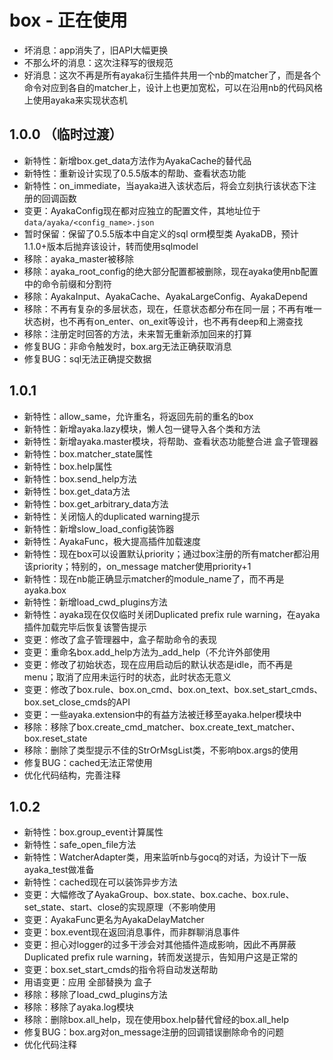# box - 正在使用

- 坏消息：app消失了，旧API大幅更换
- 不那么坏的消息：这次注释写的很规范
- 好消息：这次不再是所有ayaka衍生插件共用一个nb的matcher了，而是各个命令对应到各自的matcher上，设计上也更加宽松，可以在沿用nb的代码风格上使用ayaka来实现状态机

## 1.0.0 （临时过渡）

- 新特性：新增box.get_data方法作为AyakaCache的替代品
- 新特性：重新设计实现了0.5.5版本的帮助、查看状态功能
- 新特性：on_immediate，当ayaka进入该状态后，将会立刻执行该状态下注册的回调函数
- 变更：AyakaConfig现在都对应独立的配置文件，其地址位于`data/ayaka/<config_name>.json`
- 暂时保留：保留了0.5.5版本中自定义的sql orm模型类 AyakaDB，预计1.1.0+版本后抛弃该设计，转而使用sqlmodel
- 移除：ayaka_master被移除
- 移除：ayaka_root_config的绝大部分配置都被删除，现在ayaka使用nb配置中的命令前缀和分割符
- 移除：AyakaInput、AyakaCache、AyakaLargeConfig、AyakaDepend
- 移除：不再有复杂的多层状态，现在，任意状态都分布在同一层；不再有唯一状态树，也不再有on_enter、on_exit等设计，也不再有deep和上溯查找
- 移除：注册定时回答的方法，未来暂无重新添加回来的打算
- 修复BUG：非命令触发时，box.arg无法正确获取消息
- 修复BUG：sql无法正确提交数据

## 1.0.1

- 新特性：allow_same，允许重名，将返回先前的重名的box
- 新特性：新增ayaka.lazy模块，懒人包一键导入各个类和方法
- 新特性：新增ayaka.master模块，将帮助、查看状态功能整合进 盒子管理器
- 新特性：box.matcher_state属性
- 新特性：box.help属性
- 新特性：box.send_help方法
- 新特性：box.get_data方法
- 新特性：box.get_arbitrary_data方法
- 新特性：关闭恼人的duplicated warning提示
- 新特性：新增slow_load_config装饰器
- 新特性：AyakaFunc，极大提高插件加载速度
- 新特性：现在box可以设置默认priority；通过box注册的所有matcher都沿用该priority；特别的，on_message matcher使用priority+1
- 新特性：现在nb能正确显示matcher的module_name了，而不再是ayaka.box
- 新特性：新增load_cwd_plugins方法
- 新特性：ayaka现在仅仅临时关闭Duplicated prefix rule warning，在ayaka插件加载完毕后恢复该警告提示
- 变更：修改了盒子管理器中，盒子帮助命令的表现
- 变更：重命名box.add_help方法为_add_help（不允许外部使用
- 变更：修改了初始状态，现在应用启动后的默认状态是idle，而不再是menu；取消了应用未运行时的状态，此时状态无意义
- 变更：修改了box.rule、box.on_cmd、box.on_text、box.set_start_cmds、box.set_close_cmds的API
- 变更：一些ayaka.extension中的有益方法被迁移至ayaka.helper模块中
- 移除：移除了box.create_cmd_matcher、box.create_text_matcher、box.reset_state
- 移除：删除了类型提示不佳的StrOrMsgList类，不影响box.args的使用
- 修复BUG：cached无法正常使用
- 优化代码结构，完善注释

## 1.0.2 

- 新特性：box.group_event计算属性
- 新特性：safe_open_file方法
- 新特性：WatcherAdapter类，用来监听nb与gocq的对话，为设计下一版ayaka_test做准备
- 新特性：cached现在可以装饰异步方法
- 变更：大幅修改了AyakaGroup、box.state、box.cache、box.rule、set_state、start、close的实现原理（不影响使用
- 变更：AyakaFunc更名为AyakaDelayMatcher
- 变更：box.event现在返回消息事件，而非群聊消息事件
- 变更：担心对logger的过多干涉会对其他插件造成影响，因此不再屏蔽Duplicated prefix rule warning，转而发送提示，告知用户这是正常的
- 变更：box.set_start_cmds的指令将自动发送帮助
- 用语变更：应用 全部替换为 盒子
- 移除：移除了load_cwd_plugins方法
- 移除：移除了ayaka.log模块
- 移除：删除box.all_help，现在使用box.help替代曾经的box.all_help
- 修复BUG：box.arg对on_message注册的回调错误删除命令的问题
- 优化代码注释

